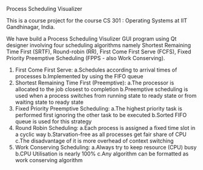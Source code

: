 Process Scheduling Visualizer

This is a course project for the course CS 301 : Operating Systems at IIT Gandhinagar, India.

We have build a Process Scheduling Visulizer GUI program using Qt designer involving four scheduling algorithms namely Shortest Remaining Time First (SRTF), Round-robin (RR), First Come First Serve (FCFS), Fixed Priority Preemptive Scheduling (FPPS - also Work Conserving).

1. First Come First Serve:
  a.Schedules according to arrival times of processes
  b.Implemented by using the FIFO queue
2. Shortest Remaining Time First (Preemptive):
  a.The processor is allocated to the job closest to completion
  b.Preemptive scheduling is used when a process switches from running state to ready state or from waiting state to ready state
3. Fixed Priority Preemptive Scheduling:
  a.The highest priority task is  performed first ignoring the other task to be executed
  b.Sorted FIFO queue is used for this strategy
4. Round Robin Scheduling:
  a.Each process is assigned a fixed time slot in a cyclic way
  b.Starvation-free as all processes get fair share of CPU
  c.The disadvantage of it is more overhead of context switching
5. Work Conserving Scheduling:
  a.Always try to keep resource (CPU) busy
  b.CPU Utilisation is nearly 100%
  c.Any algorithm can be formatted as work conserving algorithm




